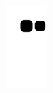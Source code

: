 ![](https://raw.githubusercontent.com/hanhan258/hanhan258/main/assets/github-contribution-grid-snake.svg)
